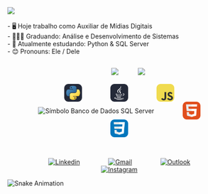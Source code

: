 <p align=left>
  <a href="https://git.io/typing-svg">
    <img src="https://readme-typing-svg.demolab.com/?font=Fira+Code&size=20&pause=700&color=fff&lines=Olá!+Eu+sou+Victor+Guilherme+...;Muito+prazer!👋" />
  </a>
</p>

<div>
  <p>
    - 🖥️ Hoje trabalho como Auxiliar de Mídias Digitais <br />
    - 👨🏼‍💻 Graduando: Análise e Desenvolvimento de Sistemas <br />
    - 🌱 Atualmente estudando: Python & SQL Server <br />
    - 😊 Pronouns: Ele / Dele
  </p>
</div>

##

<div align=center>
    <img height="150em" hspace=40 src="https://github-readme-stats.vercel.app/api?username=vtiusko&show_icons=true&include_all_commits=true&bg_color=fff0" />
    <img height="150em" src="https://github-readme-stats.vercel.app/api/top-langs/?username=vtiusko&layout=compact&bg_color=fff0" />
</div>


<div style="display: inline_block" align=center><br>
  <img align=center hspace=30 alt="Símbolo linguagem de programação Python"heigth=30 width=40 src="https://raw.githubusercontent.com/tandpfun/skill-icons/main/icons/Python-Dark.svg" />
  <img align=center hspace=30 alt="Símbolo linguagem de programação Java" heigth=30 width=40 src="https://raw.githubusercontent.com/tandpfun/skill-icons/main/icons/Java-Dark.svg" />
  <img align=center hspace=30 alt="Símbolo linguagem de programação JavaScript" heigth=30 width=40 src="https://raw.githubusercontent.com/tandpfun/skill-icons/main/icons/JavaScript.svg" />
  <img align=center hspace=30 alt="Símbolo Banco de Dados SQL Server" heigth=30 width=40 src="https://cdn.jsdelivr.net/gh/devicons/devicon@latest/icons/microsoftsqlserver/microsoftsqlserver-original.svg" />
  <img align=center hspace=30 alt="Símbolo Linguagem de marcação HTML" heigth=30 width=40 src="https://raw.githubusercontent.com/tandpfun/skill-icons/main/icons/HTML.svg" />
  <img align=center hspace=30 alt="Símbolo linguagem de estilização CSS" heigth=30 width=40 src="https://raw.githubusercontent.com/tandpfun/skill-icons/main/icons/CSS.svg" />
</div>

<br />

##

<div style="display: inline_block" align=center>
  <a href="www.linkedin.com/in/victor-guilherme-da-silva-godinho-999718272" target="_blank"> <img hspace=30 alt="Linkedin" src="https://img.shields.io/badge/LinkedIn-0077B5?style=for-the-badge&logo=linkedin&logoColor=white" /></a>
  <a href="mailto:victorgsg7272@gmail.com" target="_blank"> <img hspace=30 alt="Gmail" src="https://img.shields.io/badge/Gmail-D14836?style=for-the-badge&logo=gmail&logoColor=white" /></a>
  <a href="mailto:victorgsg7_godinho@hotmail.com" target="_blank"> <img hspace=30 alt="Outlook" src="https://img.shields.io/badge/Microsoft_Outlook-0078D4?style=for-the-badge&logo=microsoft-outlook&logoColor=white" /></a>
  <a href="https://www.instagram.com/victorgsgodinho/?hl=pt-br" target="_blank"> <img alt="Instagram" hspace=30 src="https://img.shields.io/badge/Instagram-E4405F?style=for-the-badge&logo=instagram&logoColor=white" /></a>
</div>

![Snake Animation](https://github.com/Vtiusko/blob/output/github-contribuition-grid-snake.svg)
